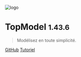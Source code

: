 ![logo](./media/IconDark.svg)

# TopModel <small>1.43.6</small>

> Modélisez en toute simplicité.

[GitHub](https://github.com/klee-contrib/topmodel)
[Tutoriel](/getting-started/00_getting_started.md)
